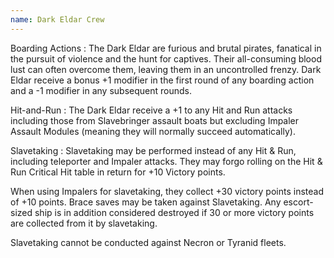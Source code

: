 ```yaml
--- 
name: Dark Eldar Crew 
--- 
```

Boarding Actions
: The Dark Eldar are furious and brutal pirates, fanatical in the pursuit of violence and the hunt for captives. Their all-consuming blood lust can often overcome them, leaving them in an uncontrolled frenzy. Dark Eldar receive a bonus +1 modifier in the first round of any boarding action and a -1 modifier in any subsequent rounds.

Hit-and-Run
: The Dark Eldar receive a +1 to any Hit and Run attacks including those from Slavebringer assault boats but excluding Impaler Assault Modules (meaning they will normally succeed automatically).

Slavetaking
: Slavetaking may be performed instead of any Hit & Run, including teleporter and Impaler attacks. They may forgo rolling on the Hit & Run Critical Hit table in return for +10 Victory points.

When using Impalers for slavetaking, they collect +30 victory points instead of +10 points. Brace saves may be taken against Slavetaking. Any escort-sized ship is in addition considered destroyed if 30 or more victory points are collected from it by slavetaking.

Slavetaking cannot be conducted against Necron or Tyranid fleets. 
